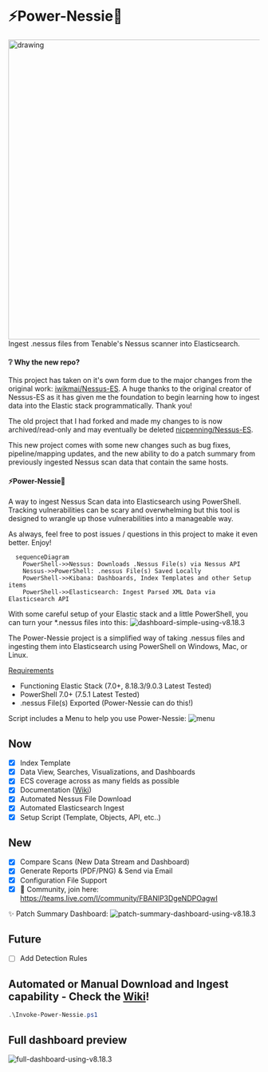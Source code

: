 # ⚡Power-Nessie🦕
<img src="https://github.com/nicpenning/Power-Nessie/assets/5582679/2173ff86-7f18-4f00-b4c7-650e8ffdc35a" alt="drawing" width="600" align="right"/>

Ingest .nessus files from Tenable's Nessus scanner  into Elasticsearch.

#### ❔ Why the new repo?
This project has taken on it's own form due to the major changes from the original work: [iwikmai/Nessus-ES](https://github.com/iwikmai/Nessus-ES). A huge thanks to the original creator of Nessus-ES as it has given me the foundation to begin learning how to ingest data into the Elastic stack programmatically. Thank you! 

The old project that I had forked and made my changes to is now archived/read-only and may eventually be deleted [nicpenning/Nessus-ES](https://github.com/nicpenning/Nessus-ES). 

This new project comes with some new changes such as bug fixes, pipeline/mapping updates, and the new ability to do a patch summary from previously ingested Nessus scan data that contain the same hosts.

#### ⚡Power-Nessie🦕
A way to ingest Nessus Scan data into Elasticsearch using PowerShell. Tracking vulnerabilities can be scary and overwhelming but this tool is designed to wrangle up those vulnerabilities into a manageable way.

As always, feel free to post issues / questions in this project to make it even better. Enjoy!

```mermaid
  sequenceDiagram
    PowerShell->>Nessus: Downloads .Nessus File(s) via Nessus API
    Nessus->>PowerShell: .nessus File(s) Saved Locally
    PowerShell->>Kibana: Dashboards, Index Templates and other Setup items
    PowerShell->>Elasticsearch: Ingest Parsed XML Data via Elasticsearch API
```

With some careful setup of your Elastic stack and a little PowerShell, you can turn your *.nessus files into this:
![dashboard-simple-using-v8.18.3](./documentation/images/dashboard-simple-8.18.3.jpeg)


The Power-Nessie project is a simplified way of taking .nessus files and ingesting them into Elasticsearch using PowerShell on Windows, Mac, or Linux.

[Requirements](https://github.com/nicpenning/Power-Nessie/wiki/%F0%9F%93%96-Overview#%EF%B8%8F-requirements)
* Functioning Elastic Stack (7.0+, 8.18.3/9.0.3 Latest Tested)
* PowerShell 7.0+ (7.5.1 Latest Tested)
* .nessus File(s) Exported (Power-Nessie can do this!)

Script includes a Menu to help you  use Power-Nessie:
![menu](./documentation/images/1.5.0-menu.png)

## Now
- [X] Index Template
- [X] Data View, Searches, Visualizations, and Dashboards
- [X] ECS coverage across as many fields as possible
- [X] Documentation ([Wiki](https://github.com/nicpenning/Power-Nessie/wiki/%F0%9F%93%96-Overview))
- [X] Automated Nessus File Download
- [X] Automated Elasticsearch Ingest
- [X] Setup Script (Template, Objects, API, etc..)

## New
- [X] Compare Scans (New Data Stream and Dashboard)
- [X] Generate Reports (PDF/PNG) & Send via Email
- [X] Configuration File Support
- [X] 💝 Community, join here: https://teams.live.com/l/community/FBANlP3DgeNDPOagwI

✨ Patch Summary Dashboard:
![patch-summary-dashboard-using-v8.18.3](./documentation/images/patch-summary-dashboard-8.18.3.jpeg)

## Future
- [ ] Add Detection Rules

## Automated or Manual Download and Ingest capability - Check the [Wiki](https://github.com/nicpenning/Power-Nessie/wiki/%F0%9F%93%96-Overview)!
```Powershell
.\Invoke-Power-Nessie.ps1
```

## Full dashboard preview
![full-dashboard-using-v8.18.3](./documentation/images/dashboard-8.18.3.jpeg)
